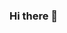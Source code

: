 ### Hi there 👋

<!--
**jas6zhang/jas6zhang** is a ✨ _special_ ✨ repository because its `README.md` (this file) appears on your GitHub profile.

Here are some ideas to get you started:

- 🔭 I’m currently working on ...
- 🌱 I’m currently learning ...
- 👯 I’m looking to collaborate on ...
- 💬 Ask me about ...
- 📫 How to reach me: ...
- ⚡ Fun fact: I play competitive Pokemon! 
- 
[![Jason's GitHub stats](https://github-readme-stats.vercel.app/api?username=jas6zhang)](https://github.com/jas6zhang/github-readme-stats)
